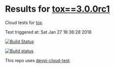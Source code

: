 # Results for [tox==3.0.0rc1](https://m.devpi.net/obestwalter/dev/tox/3.0.0rc1)

Cloud tests for [tox](https://github.com/tox-dev/tox).

Test triggered at: Sat Jan 27 16:36:28 2018

[![Build Status](https://travis-ci.org/tox-dev/devpi-cloud-test-tox.svg?branch=master)](https://travis-ci.org/tox-dev/devpi-cloud-test-tox)

[![Build status](https://ci.appveyor.com/api/projects/status/98yyno2u5fpnds4l/branch/master?svg=true)](https://ci.appveyor.com/project/obestwalter/devpi-cloud-test-tox/branch/master)

This repo uses [devpi-cloud-test](https://github.com/obestwalter/devpi-cloud-test).
